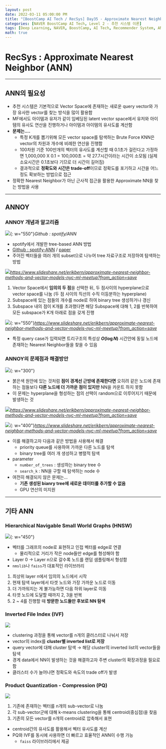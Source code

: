 ```yaml
---
layout: post
date: 2022-03-11 05:00:00 PM
title: "[BoostCamp AI Tech / RecSys] Day35 - Approximate Nearest Neighbor"
categories: [NAVER BoostCamp AI Tech, Level 2 - 추천 시스템 이론]
tags: [Deep Learning, NAVER, BoostCamp, AI Tech, Recommender System, ANN, Nearest Neighbor]
math: true
---
```

# RecSys : Approximate Nearest Neighbor (ANN)

---

## ANN의 필요성

- 추천 시스템은 기본적으로 Vector Space에 존재하는 새로운 query vector와 가장 유사한 vector를 찾는 방식을 많이 활용함
- MF에서도 아이템과 유저가 같이 임베딩된 latent vector space에서 유저와 아이템의 유사도 연산을 진행하거나 아이템과 아이템의 유사도를 계산함
- **문제는....**
  - 특정 K개를 뽑기위해 모든 vector space를 탐색하는 Brute Force KNN은 vector의 차원과 개수에 비례한 연산을 진행함
  - 100차원 기준 100만개의 벡터의 유사도를 계산할 때 0.1초가 걸린다고 가정하면 1,000,000 X 0.1 = 100,000초 = 약 27.7시간이라는 시간이 소모됨 (실제 소요시간은 0.1초보다 기므로 더 시간이 길어짐)
  - 결과적으로 **정확도와 시간은 trade-off**이므로 정확도를 포기하고 시간을 어느정도 확보하는 방법으로 접근
- 정확한 Nearest Neighbor가 아닌 근사적 접근을 활용한 Approximate NN을 찾는 방법을 사용

---

## ANNOY

### ANNOY 개념과 알고리즘

![](https://github.com/spotify/annoy/blob/master/ann.png?raw=true){: w="550"}*Github : spotify/ANN*

- spotify에서 개발한 tree-based ANN 방법 
- [Github : spotify-ANN](https://github.com/spotify/annoy) / [paper](https://arxiv.org/pdf/1610.02455.pdf)
- 주어진 벡터들을 여러 개의 subset으로 나누어 tree 자료구조로 저장하여 탐색하는 방법
  
![](/image/boostcamp/recsys/basic/ann1.png)*https://www.slideshare.net/erikbern/approximate-nearest-neighbor-methods-and-vector-models-nyc-ml-meetup?from_action=save*

1. Vector Space에서 **임의의 두 점**을 선택한 뒤, 두 점사이의 hyperplane으로 vector space를 나눔 (두 점 사이의 직선의 수직 이등분하는 hyperplane)
2. Subspace에 있는 점들의 개수를 node로 하여 binary tree 생성하거나 갱신
3. Subspace 내의 점이 K개를 초과했다면 해당 Subspace에 대해 1, 2를 반복하여 모든 subspace가 K개 아래로 점을 갖게 진행

![](/image/boostcamp/recsys/basic/ann2.png){: w="550"}*https://www.slideshare.net/erikbern/approximate-nearest-neighbor-methods-and-vector-models-nyc-ml-meetup?from_action=save*

- 특정 query case가 입력되면 트리구조의 특성상 **$O(\log N)$** 시간안에 동일 노드에 존재하는 Nearest Neighbor들을 찾을 수 있음

### ANNOY의 문제점과 해결방안

![](/image/boostcamp/recsys/basic/ann4.png){: w="300"}

- 붉은색 원안에 있는 것처럼 **점이 경계선 근방에 존재한다면** 오히려 같은 노드에 존재하는 점들보다 **다른 노드에 더 가까운 점이 있지만** NN을 카운트 하지 못함
- 이 문제는 hyperplane을 형성하는 점의 선택이 random으로 이루어지기 때문에 발생하는 것

![](/image/boostcamp/recsys/basic/ann3.png)*https://www.slideshare.net/erikbern/approximate-nearest-neighbor-methods-and-vector-models-nyc-ml-meetup?from_action=save*

![](/image/boostcamp/recsys/basic/ann5.png){: w="400"}*https://www.slideshare.net/erikbern/approximate-nearest-neighbor-methods-and-vector-models-nyc-ml-meetup?from_action=save*


- 이를 해결하고자 다음과 같은 방법을 사용해서 해결
  - priority queue를 사용하여 가까운 다른 노드를 탐색
  - binary tree를 여러 개 생성하고 병렬적 탐색
- parameter
  - `number_of_trees` : 생성하는 binary tree 수
  - `search_k` : NN을 구할 때 탐색하는 node 수
- 여전히 해결되지 않은 문제는...
  - **기존 생성된 bianry tree에 새로운 데이터를 추가할 수 없음**
  - GPU 연산의 미지원

---

## 기타 ANN

### Hierarchical Navigable Small World Graphs (HNSW)

![](/image/boostcamp/recsys/basic/hnsw.png){: w="450"}

- 벡터를 그래프의 node로 표현하고 인접 벡터를 edge로 연결
  - 물리적으로 거리가 작은 node들만 edge를 형성해야 함
- Layer 0 $\rightarrow$ Layer n으로 갈수록 노드를 랜덤 샘플링해서 형성함
- `nmslib`나 `faiss`가 대표적인 라이브러리

1. 최상위 layer n에서 임의의 노드에서 시작
2. 현재 탐색 layer에서 타겟 노드와 가장 가까운 노드로 이동
3. 더 가까워지는 게 불가능하면 다음 하위 layer로 이동
4. 타겟 노드에 도달할 때까지 2, 3을 반복
5. 2 ~ 4를 진행할 때 **방문한 노드들만 후보로 NN 탐색**

### Inverted File Index (IVF)

![](/image/boostcamp/recsys/basic/ivf.png)

- clustering 과정을 통해 vector를 n개의 클러스터로 나눠서 저장
- vector의 index를 **cluster별 inverted list로 저장**
- query vector에 대해 cluster 탐색 $\rightarrow$ 해당 cluster의 inverted list의 vector들을 탐색
- 경계 data에서 NN이 발생하는 것을 해결하고자 주변 cluster의 확장과정을 필요로 함
- 클러스터 수가 늘어나면 정확도와 속도의 trade off가 발생

### Product Quantization - Compression (PQ)

![](/image/boostcamp/recsys/basic/pq.png)

1. 기존에 존재하는 벡터를 n개의 sub-vector로 나눔
2. 각 sub-vector군에 대해 k-means clustering을 통해 centroid(중심점)을 찾음
3. 기존의 모든 vector를 n개의 centroid로 압축해서 표현

- centroid간의 유사도를 활용해서 벡터 유사도를 계산
- PQ와 IVF를 동시에 사용하면 더 빠르고 효율적인 ANN이 수행 가능
  - `faiss` 라이브러리에서 제공